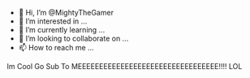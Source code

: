 - 👋 Hi, I’m @MightyTheGamer
- 👀 I’m interested in ...
- 🌱 I’m currently learning ...
- 💞️ I’m looking to collaborate on ...
- 📫 How to reach me ...

<!---
MightyTheGamer/MightyTheGamer is a ✨ special ✨ repository because its `README.md` (this file) appears on your GitHub profile.
You can click the Preview link to take a look at your changes.
--->
Im Cool Go Sub To MEEEEEEEEEEEEEEEEEEEEEEEEEEEEEEEEE!!!! LOL
